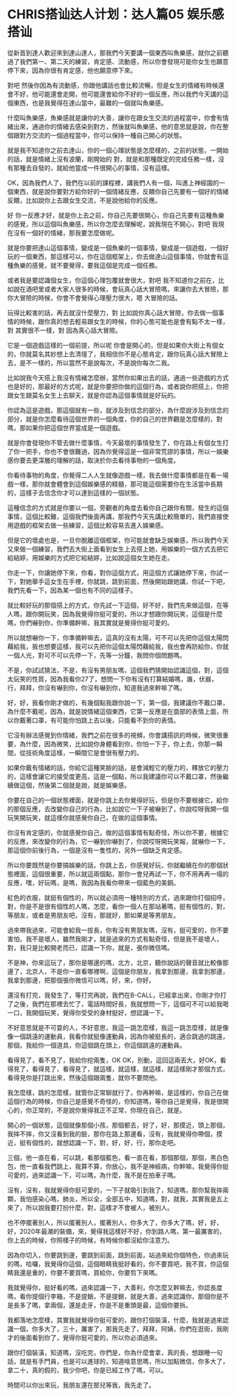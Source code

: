# CHRIS搭讪达人计划：达人篇05 娱乐感搭讪

從新首到達人歡迎來到達山達人，那我們今天要講一個東西叫魚樂感，就你之前聽過了我們第一、第二天的練習，肯定感、流動感，所以你會發現可能你女生也願意停下來，因為你很有肯定感，他也願意停下來。

對吧 然後你因為有流動感，你跟他講話也會比較流暢，但是女生的情緒有時候還會不好，他可能還會走開，他可能還會給你不好的一個反應，所以我們今天講的這個東西，也是我覺得在達山當中，最難的一個就叫魚樂感。

什麼叫魚樂感，魚樂感就是讓你的大善，讓你在跟女生交流的過程當中，你會有情緒出來，通過你的情緒去感染到對方，然後就叫魚樂感，他的意思就是說，你在整個跟對方交流的一個過程當中，你可以保持一種自己開心的狀態。

就是我不知道你之前去達山，你的一個心理狀態是怎麼樣的，之前的狀態，一開始的話，就是情緒上沒有波蘭，剛開始的 對，就是和那種既定的完成任務一樣，沒有那種去自發的，就給他當成一件很開心的事情，沒有這樣。

OK，因為我們人了，我們在以前的課程裡，講我們人有一個，叫進上神經園的一個東西，就是說你要對方給你好的一個情緒反應，反饋你自己先要有一個好的情緒反饋，比如說你上去跟女生交流，不是說他給你的反應。

好 你一反應才好，就是你上去之前，你自己先要很開心，你自己先要有這種魚樂的感覺，所以這個叫魚樂感，所以你怎麼去理解呢，說我現在不開心，對吧 我現在沒有一個好的情緒，那我要怎麼做呢。

就是你要把達山這個事情，變成是一個魚樂的一個事情，變成是一個遊戲，一個好玩的一個東西，那這樣可以，你在這個框架上，你去做達山這個事情，你就會有這種魚樂的感覺，就不要覺得，要我這個是完成一個任務。

或者我是要認識個女生，你這個心理包覆就會很大，對吧 我不知道你之前在，比如說在酒吧里或者大家人很多的時候，會玩真心話大冒險嗎，來讓你去大冒險，那你大冒險的時候，你會不會覺得心理壓力很大，嗯 大冒險的話。

玩得比較害的話，再去就沒什麼壓力，對 比如說你真心話大冒險，你去做一個事情的時候，跟你真的想去輕易跟女生的時候，你的心態可能也是會有點不太一樣，對 其實很不一樣，對 因為真心話大冒險。

它是一個遊戲這樣的一個前提，所以呢 你會是開心的，但是如果你大街上有個女的，你就莫名其妙想上去清壇了，我相信你不是心態肯定，跟你玩真心話大冒險上去，是不一樣的，所以當然不是說每次，不是說你每次二我。

比如說我今天搭上我沒有情緒怎麼辦，當然你如果出去的話，通過一些遊戲的方式也是好的，那最好的方式呢，就是你要把你做的這個行為，或者說你把搭上，你把跟女生跟莫名女生上去聊天，就是你認為這個事情就是好玩的。

你認為這是遊戲，那這個就有一些，就涉及到信念的部分，為什麼說涉及到信念的部分，就是你怎麼看待這個世界的一個角度，你的自己的世界觀是怎麼樣的，對嗎，那如果你把這個世界當成是一個遊戲。

就是你會發現你不管去做什麼事情，今天最壞的事情發生了，你在路上有個女生打了你一把手，你也不會很難過，因為你覺得這是一個非常荒謬的事情，所以一娛樂感你要去更深層的理解的話，取決於你去看待事物的一個角度。

你看待事物的角度，你覺得二人人生就像遊戲一樣，我去做什麼事情都是在看一場戲一樣，那你就會體會到這個娛樂感的精髓，那可能這個需要你在生活當中長期的，這樣子去信念你才可以達到這樣的一個狀態。

這種信念的方式就是你要以一個，旁觀者的角度去看你自己跟你有關，發生的這個事情，這個比較難，這個我們後面再講，那我們今天先講比較簡單的，我們直接使用遊戲的框架去做一些練習，這個比較容易去進入娛樂感。

但是它的壞處也是，一旦你脫離這個框架，你可能就會缺乏娛樂感，所以我們今天又來做一個練習，我們去大街上面看到女生上去搭上她，用娛樂的一個方式去把它給結婷，用娛樂的方式把它給結婷，比如說這個女生她在走。

你走一下，你讓她停下來，你看，對你這個方式，用這個方式讓她停下來，你試一下，對她舉手這女生在手裡，你就跳，跳到前面，然後開始跟她講，你試一下吧，我們先看一下，因為某一個也有不同的這樣子。

就比較好玩的那個搭上的方式，你先試一下這個，好不好，我們先來做這個，在等人嗎，跟你開玩笑，因為我覺得你挺可愛的，所以才想跟你開玩笑，這個是什麼嗎，你們嚇到你，你準備幹嘛，我其實就是覺得你挺可愛的。

所以就想嚇你一下，你準備幹嘛去，這真的沒有太陽，可不可以先把你這個太陽閃藉給我，我也想要這樣，我可以先把你這個太陽閃藉給我，我也會再防給你，你就一個人光，對可不可以先停一下，先等一分鐘，我問你個問題嗎。

不是，你試試猜法，不是，有沒有男朋友嗎，這個我們猜開始認識這個，對，這個太玩笑的性質，因為我看你27了，想問一下你有沒有打算結婚嗎，誰，伏器，行，拜拜，你沒有嚇到你，你沒有嚇到你，知道我過來幹嘛了嗎。

好，好，我看你剛才做的，有幾個點我跟你說一下，第一個，我建議你不戴口罩，為什麼不戴呢，因為，就是說情緒這個東西，它第一反應是在面部的表情上面，所以你戴著口罩，有可能你怕跳上去以後，只能看不到你的表情。

它沒有辦法感覺到你情緒，我們之前在很多的視頻，你會講搭訊的時候，微笑很重要，為什麼，因為微笑，比如說你身體看到你，你怕一下子，你上去，你那一瞬間，從技術角度這樣，一瞬間它是會很有壓力的。

如果你戴有情緒的話，你給它這種笑臉的話，是會減輕它的壓力的，釋放它的壓力的，這樣會讓它的接受度更高，這是一個點，所以我建議你可以不戴口罩，然後繼續做這個，然後第二個就是說，就是娛樂感。

你要在自己的一個狀態裡面，就是你跳上去你覺得好玩，但是你不要根據它，給你的那個反應，去改變你自己的行為，比如說它一下子被嚇到了，你說哎呀我開一個玩笑開玩笑，就這樣你就感覺你自己，在做的這個事情。

你沒有肯定感的，你就感覺你自己，做的這個事情有點奇怪，所以你不要，根據它的反應，來改變你的行為，它一嚇到你嚇到了，你說哎呀開玩笑報，就嚇你一下，那這個你前後行為，一個是沒有一隻性的，另外一個缺乏肯定感。

所以你要既然是你要搞娛樂的話，你跳上去，你感覺好玩，你就繼續在你的那個狀態裡面，這個很重要，所以就這兩個點，那你一會兒再試一下，你不用再再一塌的反應，嘿，好玩嗎，是嗎，我因為我看你帶來一個藍色的美銅。

紅色的衣服，就挺有個性的，所以就必須用一種特別的方式，過來跟你打個招呼，對，你是不是很有個性的人嗎，怎麼，看你一個人在那站著嗎，挺有個性的，對，等朋友，或者是男朋友吧，沒有，那就好，那如果是等男朋友。

過來帶我過來，可能會給我一拔長，你有沒有男朋友嗎，沒有，挺可愛的，你不要害怕，我不是壞人，雖然我剛才，就是過來的方式有點奇怪，但是我不是壞人，對，我只是比較開老而已，認識一下你，就是，張你微信嗎。

不是神，你來這玩了，那你是哪邊的嗎，北方，北京，聽你說話的聲音就比較像那邊了，北京人，不是你一直看哪裡啊，這個是你朋友，我拿到那邊，我拿到那邊，我拿到那邊，把那個張你微信可以嗎，好，來，你好。

還沒有打完，我發生了，等打完再說，我們在B-CALL，已經拿出來，你剛才你打了之後，我們在那裡去忙了，電話時間好長，我就想問一下，這個可不可以給我喝一口，我開個玩笑，覺得你受受的身材挺好，想認識一下。

不好意思就是不可耍的人，不好意思，我這一跳怎麼樣，我這一跳怎麼樣，就是像像一個跳遠的運動員，我看你就挺像運動員，因為你被挺長的，適合跳過的跳遠，那個，我給你一個道具，你這個跳在頭上，你這個跳遠的運動員。

看得見了，看不見了，我給你挖兩隻，OK OK，別動，這回這兩丟大，好OK，看得見了，看得見了，看得見了，就這樣，就這樣，就這樣，就這樣剛才那個方式，看得見你是打跳出來，然後這個跟兩隻，就你不要問他。

我怎麼樣，跳的怎麼樣，就管你正常聊就行了，你再幹嘛，是這樣的，你自己在做這個行為的時候，你自己是感覺不奇怪的，你知道嗎，等你自己是覺得，我是很開心的，你正常的，不是說你覺得我正不正常，你現在自己，就是。

開心的一個狀態，這個就像那個小孩，那個都去，好了，好，那摸近，頭上那個，我摔不摔，你又沒看到我的臉，那你在路上那邊看，沒有，我就覺得你帶個，摸近，挺有個性的，就想認識一下，對，好，好，行，那你走吧。

三個，他一直在看，可以跳，看那個藍色，看一直在看，那個那個，那個，黑白色包，他一直看我們跳上，我算不算，你放心，我不是神經病，你幹嘛，我覺得你挺可愛的，過來認識一下，可以嗎，為什麼，我不是在拍車子嗎。

沒有，沒有，我就覺得你挺可愛的，一下子就吸引到我了，知道嗎，那你幫我摔兩顆，我怕感染心嗎，肺炎，所以全，全部五中，知道嗎，對，就我，其實我是五上來了，所以說我要打扮什麼，對，這樣才不會被人，被別人。

也不停擺著別人，所以擺著別人，擺著別人，你多大了，你多大了嗎，好，好，好，2020年最潮的裝備，來，覺得我這樣好不好，你到路人嗎，第一最厲害的，你上去的時候，你照樣子的時候，有時候你都沒給你注意力。

因為你切入，你要跳到邊，要跳到前面，跳到前面，站過來給你個特色，你過來玩的嗎，哈囉，我覺得你這個，這個眼睛我挺好看的，你不要買吧，我不買，你這個睛我還是重的，你要不要買嗎，買給你，你要剪下來嗎。

我就覺得你，挺好看的嗎，過來認識一下，大善利，你怎麼又幹嘛去，你認長度嗎，看你提個行李箱，不是提銷，不是提銷，就是大善，過來認識你，那個你是不是長多了嗎，拿兩個，還是走牙，你是不是重頭是最，這個你要拆。

我都落地怎麼樣，其實我就覺得你挺可愛的，跟你打個裝潢，什麼，我就是過來認識一個，你多大了，三十，厲害了，那我先走了，拜拜，阿姨，你們在逛街，我剛才的後面看到你了，覺得你挺可愛的，所以你必須過來。

跟你打個裝潢，知道嗎，沒吃完，你們是，你為什麼會拿，真的長，想跟睡一句話，就是有手門員，也是可以進球的，知道啥意思嗎，所以加點微信，你多大了，拿二十，真的假的，我少你吧，你是已經工作了嗎，可以。

時間可以你出來玩，我朋友還在那兒等我，我先走了。